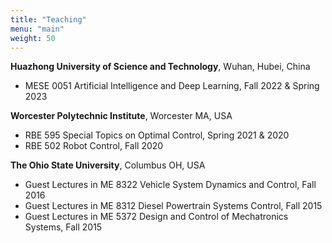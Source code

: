 ```yaml
---
title: "Teaching"
menu: "main"
weight: 50
---
```


**Huazhong University of Science and Technology**, Wuhan, Hubei, China
* MESE 0051 Artificial Intelligence and Deep Learning, Fall 2022 & Spring 2023

**Worcester Polytechnic Institute**, Worcester MA, USA
* RBE 595 Special Topics on Optimal Control, Spring 2021 & 2020
* RBE 502 Robot Control, Fall 2020

**The Ohio State University**, Columbus OH, USA
* Guest Lectures in ME 8322 Vehicle System Dynamics and Control, Fall 2016
* Guest Lectures in ME 8312 Diesel Powertrain Systems Control, Fall 2015
* Guest Lectures in ME 5372 Design and Control of Mechatronics Systems, Fall 2015
